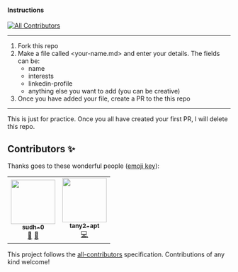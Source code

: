 #### Instructions
<!-- ALL-CONTRIBUTORS-BADGE:START - Do not remove or modify this section -->
[![All Contributors](https://img.shields.io/badge/all_contributors-2-orange.svg?style=flat-square)](#contributors-)
<!-- ALL-CONTRIBUTORS-BADGE:END -->

---

1. Fork this repo
2. Make a file called <your-name.md> and enter your details.
   The fields can be:
   - name
   - interests
   - linkedin-profile
   - anything else you want to add (you can be creative)
3. Once you have added your file, create a PR to the this repo

---

This is just for practice. Once you all have created your first PR, I will delete this repo.

## Contributors ✨

Thanks goes to these wonderful people ([emoji key](https://allcontributors.org/docs/en/emoji-key)):

<!-- ALL-CONTRIBUTORS-LIST:START - Do not remove or modify this section -->
<!-- prettier-ignore-start -->
<!-- markdownlint-disable -->
<table>
  <tr>
    <td align="center"><a href="https://github.com/sudh-0"><img src="https://avatars.githubusercontent.com/u/50312901?v=4?s=100" width="100px;" alt=""/><br /><sub><b>sudh-0</b></sub></a><br /><a href="https://github.com/sudh-0/example-git-repo/commits?author=sudh-0" title="Documentation">📖</a> <a href="#ideas-sudh-0" title="Ideas, Planning, & Feedback">🤔</a></td>
    <td align="center"><a href="https://github.com/tany2-apt"><img src="https://avatars.githubusercontent.com/u/80028648?v=4?s=100" width="100px;" alt=""/><br /><sub><b>tany2-apt</b></sub></a><br /><a href="https://github.com/sudh-0/example-git-repo/commits?author=tany2-apt" title="Code">💻</a></td>
  </tr>
</table>

<!-- markdownlint-restore -->
<!-- prettier-ignore-end -->

<!-- ALL-CONTRIBUTORS-LIST:END -->

This project follows the [all-contributors](https://github.com/all-contributors/all-contributors) specification. Contributions of any kind welcome!